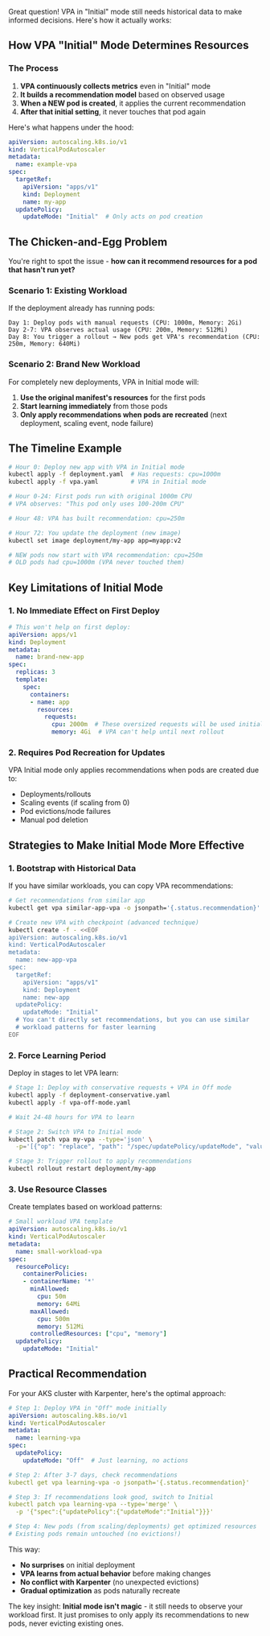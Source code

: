 Great question! VPA in "Initial" mode still needs historical data to make informed decisions. Here's how it actually works:

## How VPA "Initial" Mode Determines Resources

### The Process

1. **VPA continuously collects metrics** even in "Initial" mode
2. **It builds a recommendation model** based on observed usage
3. **When a NEW pod is created**, it applies the current recommendation
4. **After that initial setting**, it never touches that pod again

Here's what happens under the hood:

```yaml
apiVersion: autoscaling.k8s.io/v1
kind: VerticalPodAutoscaler
metadata:
  name: example-vpa
spec:
  targetRef:
    apiVersion: "apps/v1"
    kind: Deployment
    name: my-app
  updatePolicy:
    updateMode: "Initial"  # Only acts on pod creation
```

## The Chicken-and-Egg Problem

You're right to spot the issue - **how can it recommend resources for a pod that hasn't run yet?**

### Scenario 1: Existing Workload
If the deployment already has running pods:
```
Day 1: Deploy pods with manual requests (CPU: 1000m, Memory: 2Gi)
Day 2-7: VPA observes actual usage (CPU: 200m, Memory: 512Mi)
Day 8: You trigger a rollout → New pods get VPA's recommendation (CPU: 250m, Memory: 640Mi)
```

### Scenario 2: Brand New Workload
For completely new deployments, VPA in Initial mode will:
1. **Use the original manifest's resources** for the first pods
2. **Start learning immediately** from those pods
3. **Only apply recommendations when pods are recreated** (next deployment, scaling event, node failure)

## The Timeline Example

```bash
# Hour 0: Deploy new app with VPA in Initial mode
kubectl apply -f deployment.yaml  # Has requests: cpu=1000m
kubectl apply -f vpa.yaml         # VPA in Initial mode

# Hour 0-24: First pods run with original 1000m CPU
# VPA observes: "This pod only uses 100-200m CPU"

# Hour 48: VPA has built recommendation: cpu=250m

# Hour 72: You update the deployment (new image)
kubectl set image deployment/my-app app=myapp:v2

# NEW pods now start with VPA recommendation: cpu=250m
# OLD pods had cpu=1000m (VPA never touched them)
```

## Key Limitations of Initial Mode

### 1. **No Immediate Effect on First Deploy**
```yaml
# This won't help on first deploy:
apiVersion: apps/v1
kind: Deployment
metadata:
  name: brand-new-app
spec:
  replicas: 3
  template:
    spec:
      containers:
      - name: app
        resources:
          requests:
            cpu: 2000m  # These oversized requests will be used initially
            memory: 4Gi  # VPA can't help until next rollout
```

### 2. **Requires Pod Recreation for Updates**
VPA Initial mode only applies recommendations when pods are created due to:
- Deployments/rollouts
- Scaling events (if scaling from 0)
- Pod evictions/node failures
- Manual pod deletion

## Strategies to Make Initial Mode More Effective

### 1. **Bootstrap with Historical Data**
If you have similar workloads, you can copy VPA recommendations:

```bash
# Get recommendations from similar app
kubectl get vpa similar-app-vpa -o jsonpath='{.status.recommendation}' > recommendations.json

# Create new VPA with checkpoint (advanced technique)
kubectl create -f - <<EOF
apiVersion: autoscaling.k8s.io/v1
kind: VerticalPodAutoscaler
metadata:
  name: new-app-vpa
spec:
  targetRef:
    apiVersion: "apps/v1"
    kind: Deployment
    name: new-app
  updatePolicy:
    updateMode: "Initial"
  # You can't directly set recommendations, but you can use similar 
  # workload patterns for faster learning
EOF
```

### 2. **Force Learning Period**
Deploy in stages to let VPA learn:

```bash
# Stage 1: Deploy with conservative requests + VPA in Off mode
kubectl apply -f deployment-conservative.yaml
kubectl apply -f vpa-off-mode.yaml

# Wait 24-48 hours for VPA to learn

# Stage 2: Switch VPA to Initial mode
kubectl patch vpa my-vpa --type='json' \
  -p='[{"op": "replace", "path": "/spec/updatePolicy/updateMode", "value":"Initial"}]'

# Stage 3: Trigger rollout to apply recommendations
kubectl rollout restart deployment/my-app
```

### 3. **Use Resource Classes**
Create templates based on workload patterns:

```yaml
# Small workload VPA template
apiVersion: autoscaling.k8s.io/v1
kind: VerticalPodAutoscaler
metadata:
  name: small-workload-vpa
spec:
  resourcePolicy:
    containerPolicies:
    - containerName: '*'
      minAllowed:
        cpu: 50m
        memory: 64Mi
      maxAllowed:
        cpu: 500m
        memory: 512Mi
      controlledResources: ["cpu", "memory"]
  updatePolicy:
    updateMode: "Initial"
```

## Practical Recommendation

For your AKS cluster with Karpenter, here's the optimal approach:

```yaml
# Step 1: Deploy VPA in "Off" mode initially
apiVersion: autoscaling.k8s.io/v1
kind: VerticalPodAutoscaler
metadata:
  name: learning-vpa
spec:
  updatePolicy:
    updateMode: "Off"  # Just learning, no actions

# Step 2: After 3-7 days, check recommendations
kubectl get vpa learning-vpa -o jsonpath='{.status.recommendation}'

# Step 3: If recommendations look good, switch to Initial
kubectl patch vpa learning-vpa --type='merge' \
  -p '{"spec":{"updatePolicy":{"updateMode":"Initial"}}}'

# Step 4: New pods (from scaling/deployments) get optimized resources
# Existing pods remain untouched (no evictions!)
```

This way:
- **No surprises** on initial deployment
- **VPA learns from actual behavior** before making changes
- **No conflict with Karpenter** (no unexpected evictions)
- **Gradual optimization** as pods naturally recreate

The key insight: **Initial mode isn't magic** - it still needs to observe your workload first. It just promises to only apply its recommendations to new pods, never evicting existing ones.